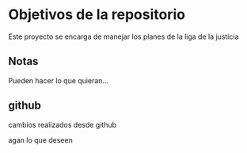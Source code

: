 # Objetivos de la repositorio

Este proyecto se encarga de manejar los planes de la liga de la justicia


## Notas
Pueden hacer lo que quieran...

## github
cambios realizados desde github


agan lo que deseen